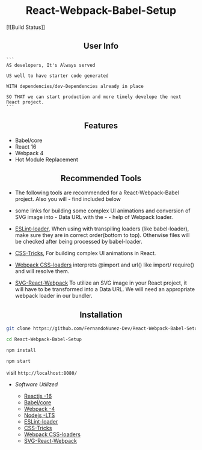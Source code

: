<p align="center">
  <h1 align="center">React-Webpack-Babel-Setup</h1>
</p>
[![Build Status]]

<p align="center">
 <h2 align="center">User Info</h2>

    ```
    AS developers, It's Always served 
    
    US well to have starter code generated 
    
    WITH dependencies/dev-Dependencies already in place

    SO THAT we can start production and more timely develope the next React project.
    ```
</p>


<p align="center">
<h2 align="center">Features</h2>

- Babel/core
- React 16
- Webpack 4
- Hot Module Replacement
</p>


<p align="center">
<h2 align="center">Recommended Tools</h2>

  - The following tools are recommended for a React-Webpack-Babel project. Also you will - find included below
  - some links for building some complex UI animations and conversion of SVG image into - Data URL with the - - help of Webpack loader.

- [ESLint-loader](https://webpack.js.org/loaders/eslint-loader/), When using with transpiling loaders (like   babel-loader), make sure they are in correct order(bottom to top). Otherwise files will be checked after  being processed by babel-loader.
- [CSS-Tricks](https://css-tricks.com/building-a-complex-ui-animation-in-react-simply/), For building complex  UI animations in React.
- [Webpack CSS-loaders](https://webpack.js.org/loaders/css-loader/) interprets @import and url() like import/ require() and will resolve them.
- [SVG-React-Webpack](https://www.pluralsight.com/guides/-how-to-load-svg-with-react-and-webpack) To utilize  an SVG image in your React project, it will have to be transformed into a Data URL. We will need an  appropriate webpack loader in our bundler. 
</p>


<p align="center">
<h2 align="center">Installation</h2>

 ```sh
 git clone https://github.com/FernandoNunez-Dev/React-Webpack-Babel-Setup
 ```

 ```sh
 cd React-Webpack-Babel-Setup
 ```

 ```sh
 npm install
 ```
 
 ```sh
 npm start
 ```
 visit `http://localhost:8080/`
</p>

- _Software Utilized_
  
  - [Reactjs -16](https://reactjs.org/)
  - [Babel/core](https://www.npmjs.com/package/@babel/core)
  - [Webpack -4](https://webpack.js.org/)
  - [Nodejs -LTS](https://nodejs.org/en/)
  - [ESLint-loader](https://webpack.js.org/loaders/eslint-loader/)
  - [CSS-Tricks](https://css-tricks.com/building-a-complex-ui-animation-in-react-simply/)
  - [Webpack CSS-loaders](https://webpack.js.org/loaders/css-loader/)
  - [SVG-React-Webpack](https://www.pluralsight.com/guides/-how-to-load-svg-with-react-and-webpack)
